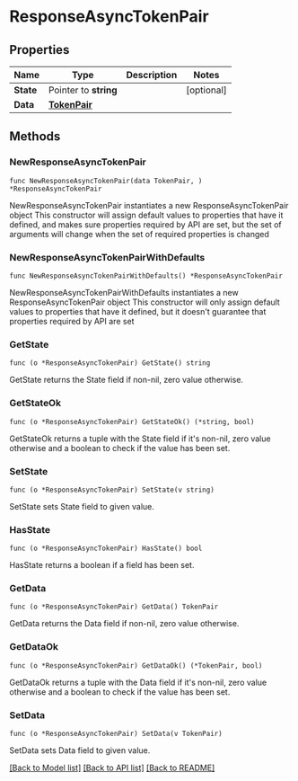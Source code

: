 # ResponseAsyncTokenPair

## Properties

Name | Type | Description | Notes
------------ | ------------- | ------------- | -------------
**State** | Pointer to **string** |  | [optional] 
**Data** | [**TokenPair**](TokenPair.md) |  | 

## Methods

### NewResponseAsyncTokenPair

`func NewResponseAsyncTokenPair(data TokenPair, ) *ResponseAsyncTokenPair`

NewResponseAsyncTokenPair instantiates a new ResponseAsyncTokenPair object
This constructor will assign default values to properties that have it defined,
and makes sure properties required by API are set, but the set of arguments
will change when the set of required properties is changed

### NewResponseAsyncTokenPairWithDefaults

`func NewResponseAsyncTokenPairWithDefaults() *ResponseAsyncTokenPair`

NewResponseAsyncTokenPairWithDefaults instantiates a new ResponseAsyncTokenPair object
This constructor will only assign default values to properties that have it defined,
but it doesn't guarantee that properties required by API are set

### GetState

`func (o *ResponseAsyncTokenPair) GetState() string`

GetState returns the State field if non-nil, zero value otherwise.

### GetStateOk

`func (o *ResponseAsyncTokenPair) GetStateOk() (*string, bool)`

GetStateOk returns a tuple with the State field if it's non-nil, zero value otherwise
and a boolean to check if the value has been set.

### SetState

`func (o *ResponseAsyncTokenPair) SetState(v string)`

SetState sets State field to given value.

### HasState

`func (o *ResponseAsyncTokenPair) HasState() bool`

HasState returns a boolean if a field has been set.

### GetData

`func (o *ResponseAsyncTokenPair) GetData() TokenPair`

GetData returns the Data field if non-nil, zero value otherwise.

### GetDataOk

`func (o *ResponseAsyncTokenPair) GetDataOk() (*TokenPair, bool)`

GetDataOk returns a tuple with the Data field if it's non-nil, zero value otherwise
and a boolean to check if the value has been set.

### SetData

`func (o *ResponseAsyncTokenPair) SetData(v TokenPair)`

SetData sets Data field to given value.



[[Back to Model list]](../README.md#documentation-for-models) [[Back to API list]](../README.md#documentation-for-api-endpoints) [[Back to README]](../README.md)


